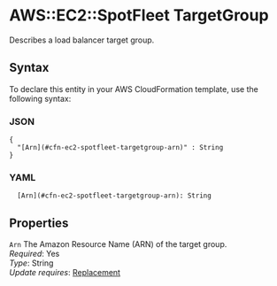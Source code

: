 # AWS::EC2::SpotFleet TargetGroup<a name="aws-properties-ec2-spotfleet-targetgroup"></a>

Describes a load balancer target group\.

## Syntax<a name="aws-properties-ec2-spotfleet-targetgroup-syntax"></a>

To declare this entity in your AWS CloudFormation template, use the following syntax:

### JSON<a name="aws-properties-ec2-spotfleet-targetgroup-syntax.json"></a>

```
{
  "[Arn](#cfn-ec2-spotfleet-targetgroup-arn)" : String
}
```

### YAML<a name="aws-properties-ec2-spotfleet-targetgroup-syntax.yaml"></a>

```
  [Arn](#cfn-ec2-spotfleet-targetgroup-arn): String
```

## Properties<a name="aws-properties-ec2-spotfleet-targetgroup-properties"></a>

`Arn`  <a name="cfn-ec2-spotfleet-targetgroup-arn"></a>
The Amazon Resource Name \(ARN\) of the target group\.  
*Required*: Yes  
*Type*: String  
*Update requires*: [Replacement](https://docs.aws.amazon.com/AWSCloudFormation/latest/UserGuide/using-cfn-updating-stacks-update-behaviors.html#update-replacement)